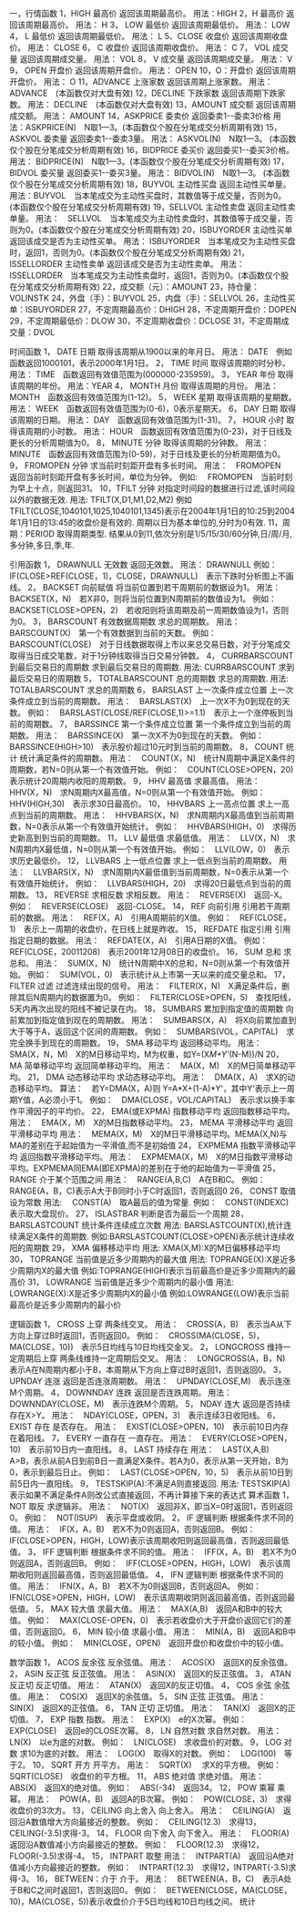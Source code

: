 一，行情函数
1，HIGH 最高价  返回该周期最高价。    用法：HIGH
2，H 最高价     返回该周期最高价。    用法： H
3， LOW 最低价  返回该周期最低价。    用法： LOW
4， L 最低价    返回该周期最低价。    用法： L
5、CLOSE 收盘价 返回该周期收盘价。    用法： CLOSE
6， C 收盘价    返回该周期收盘价。    用法： C
7， VOL 成交量  返回该周期成交量。    用法： VOL
8， V 成交量    返回该周期成交量。    用法： V
9， OPEN 开盘价 返回该周期开盘价。    用法： OPEN
10，O：开盘价   返回该周期开盘价。    用法： O
11，ADVANCE 上涨家数      返回该周期上涨家数。   用法： ADVANCE　(本函数仅对大盘有效)
12，DECLINE 下跌家数      返回该周期下跌家数。   用法： DECLINE　(本函数仅对大盘有效)
13，AMOUNT 成交额         返回该周期成交额。    用法： AMOUNT
14，ASKPRICE 委卖价       返回委卖1--委卖3价格  用法：ASKPRICE(N)　N取1—3。(本函数仅个股在分笔成交分析周期有效)
15，ASKVOL 委卖量         返回委卖1--委卖3量。   用法： ASKVOL(N)　N取1—3。 (本函数仅个股在分笔成交分析周期有效)
16，BIDPRICE 委买价       返回委买1--委买3价格。 用法： BIDPRICE(N)　N取1—3。(本函数仅个股在分笔成交分析周期有效)
17，BIDVOL 委买量         返回委买1--委买3量。   用法： BIDVOL(N)　N取1—3。  (本函数仅个股在分笔成交分析周期有效)
18，BUYVOL 主动性买盘     返回主动性买单量。    用法：BUYVOL　当本笔成交为主动性买盘时，其数值等于成交量，否则为0。(本函数仅个股在分笔成交分析周期有效)
19，SELLVOL 主动性卖盘    返回主动性卖单量。    用法：　SELLVOL　当本笔成交为主动性卖盘时，其数值等于成交量，否则为0。(本函数仅个股在分笔成交分析周期有效)
20，ISBUYORDER 主动性买单  返回该成交是否为主动性买单。
    用法： ISBUYORDER　当本笔成交为主动性买盘时，返回1，否则为0。(本函数仅个股在分笔成交分析周期有效)
21，ISSELLORDER 主动性卖单 返回该成交是否为主动性卖单。
    用法： ISSELLORDER　当本笔成交为主动性卖盘时，返回1，否则为0。(本函数仅个股在分笔成交分析周期有效)
22，成交额（元）：AMOUNT
23，持仓量：VOLINSTK
24，外盘（手）：BUYVOL
25，内盘（手）：SELLVOL
26，主动性买单：ISBUYORDER
27，不定周期最高价：DHIGH
28，不定周期开盘价：DOPEN
29，不定周期最低价：DLOW
30，不定周期收盘价：DCLOSE
31，不定周期成交量：DVOL

时间函数
1， DATE 日期            取得该周期从1900以来的年月日。
用法： DATE　例如函数返回1000101，表示2000年1月1日。
2， TIME 时间            取得该周期的时分秒。
用法： TIME　函数返回有效值范围为(000000-235959)。
3， YEAR 年份            取得该周期的年份。
用法：YEAR
4， MONTH 月份           取得该周期的月份。
用法：MONTH　函数返回有效值范围为(1-12)。
5， WEEK 星期            取得该周期的星期数。
用法： WEEK　函数返回有效值范围为(0-6)，0表示星期天。
6， DAY 日期             取得该周期的日期。
用法： DAY　函数返回有效值范围为(1-31)。
7， HOUR 小时            取得该周期的小时数。
用法： HOUR　函数返回有效值范围为(0-23)，对于日线及更长的分析周期值为0。
8， MINUTE 分钟          取得该周期的分钟数。
用法： MINUTE　函数返回有效值范围为(0-59)，对于日线及更长的分析周期值为0。
9， FROMOPEN 分钟        求当前时刻距开盘有多长时间。
用法：　FROMOPEN　返回当前时刻距开盘有多长时间，单位为分钟。
例如:　 FROMOPEN　当前时刻为早上十点，则返回31。
10，TFILT 分钟           对指定时间段的数据进行过滤,该时间段以外的数据无效.
用法:
TFILT(X,D1,M1,D2,M2)
例如TFILT(CLOSE,1040101,1025,1040101,1345)表示在2004年1月1日的10:25到2004年1月1日的13:45的收盘价是有效的.
周期以日为基本单位的,分时为0有效.
11，周期：PERIOD         取得周期类型.
结果从0到11,依次分别是1/5/15/30/60分钟,日/周/月,多分钟,多日,季,年.

引用函数
1， DRAWNULL 无效数
返回无效数。
用法： DRAWNULL
例如：　IF(CLOSE>REF(CLOSE，1)，CLOSE，DRAWNULL)　表示下跌时分析图上不画线。
2， BACKSET 向前赋值
将当前位置到若干周期前的数据设为1。
用法：　BACKSET(X，N)　若X非0，则将当前位置到N周期前的数值设为1。
例如：　BACKSET(CLOSE>OPEN，2)　若收阳则将该周期及前一周期数值设为1，否则为0。
3， BARSCOUNT 有效数据周期数
求总的周期数。
用法：　BARSCOUNT(X)　第一个有效数据到当前的天数。
例如：　BARSCOUNT(CLOSE)　对于日线数据取得上市以来总交易日数，对于分笔成交取得当日成交笔数，对于1分钟线取得当日交易分钟数。
4， CURRBARSCOUNT 到最后交易日的周期数
求到最后交易日的周期数.
用法:
CURRBARSCOUNT 求到最后交易日的周期数
5， TOTALBARSCOUNT 总的周期数
求总的周期数.
用法:
TOTALBARSCOUNT 求总的周期数
6， BARSLAST 上一次条件成立位置
上一次条件成立到当前的周期数。
用法：　BARSLAST(X)　上一次X不为0到现在的天数。
例如：　BARSLAST(CLOSE/REF(CLOSE,1)>=1.1)　表示上一个涨停板到当前的周期数。
7， BARSSINCE 第一个条件成立位置
第一个条件成立到当前的周期数。
用法：　BARSSINCE(X)　第一次X不为0到现在的天数。
例如：　BARSSINCE(HIGH>10)　表示股价超过10元时到当前的周期数。
8， COUNT 统计
统计满足条件的周期数。
用法：　COUNT(X，N)　统计N周期中满足X条件的周期数，若N=0则从第一个有效值开始。
例如：　COUNT(CLOSE>OPEN，20)　表示统计20周期内收阳的周期数。
9， HHV 最高值
求最高值。
用法：　HHV(X，N)　求N周期内X最高值，N=0则从第一个有效值开始。
例如：　HHV(HIGH,30)　表示求30日最高价。
10，           HHVBARS 上一高点位置
求上一高点到当前的周期数。
用法：　HHVBARS(X，N)　求N周期内X最高值到当前周期数，N=0表示从第一个有效值开始统计。
例如：　HHVBARS(HIGH，0)　求得历史新高到到当前的周期数。
11，           LLV 最低值
求最低值。
用法：　LLV(X，N)　求N周期内X最低值，N=0则从第一个有效值开始。
例如：　LLV(LOW，0)　表示求历史最低价。
12，           LLVBARS 上一低点位置
求上一低点到当前的周期数。
用法：　LLVBARS(X，N)　求N周期内X最低值到当前周期数，N=0表示从第一个有效值开始统计。
例如：　LLVBARS(HIGH，20)　求得20日最低点到当前的周期数。
13，           REVERSE 求相反数
求相反数。
用法：　REVERSE(X)　返回-X。
例如：　REVERSE(CLOSE)　返回-CLOSE。
14，           REF 向前引用
引用若干周期前的数据。
用法：　REF(X，A)　引用A周期前的X值。
例如：　REF(CLOSE，1)　表示上一周期的收盘价，在日线上就是昨收。
15，           REFDATE 指定引用
引用指定日期的数据。
用法：　REFDATE(X，A)　引用A日期的X值。
例如：　REF(CLOSE，20011208)　表示2001年12月08日的收盘价。
16，           SUM 总和
求总和。
用法：　SUM(X，N)　统计N周期中X的总和，N=0则从第一个有效值开始。
例如：　SUM(VOL，0)　表示统计从上市第一天以来的成交量总和。
17，           FILTER 过滤
过滤连续出现的信号。
用法：　FILTER(X，N)　X满足条件后，删除其后N周期内的数据置为0。
例如：　FILTER(CLOSE>OPEN，5)　查找阳线，5天内再次出现的阳线不被记录在内。
18，           SUMBARS 累加到指定值的周期数
向前累加到指定值到现在的周期数。
用法：　SUMBARS(X，A)　将X向前累加直到大于等于A，返回这个区间的周期数。
例如：　SUMBARS(VOL，CAPITAL)　求完全换手到现在的周期数。
19，           SMA 移动平均
返回移动平均。
用法：　SMA(X，N，M)　X的M日移动平均，M为权重，如Y=(X*M+Y'*(N-M))/N
20，           MA 简单移动平均
返回简单移动平均。
用法：　MA(X，M)　X的M日简单移动平均。
21，           DMA 动态移动平均
求动态移动平均。
用法：　DMA(X，A)　求X的动态移动平均。
算法：　若Y=DMA(X，A)则 Y=A*X+(1-A)*Y'，其中Y'表示上一周期Y值，A必须小于1。
例如：　DMA(CLOSE，VOL/CAPITAL)　表示求以换手率作平滑因子的平均价。
22，           EMA(或EXPMA) 指数移动平均
返回指数移动平均。
用法：　EMA(X，M)　X的M日指数移动平均。
23，           MEMA 平滑移动平均
返回平滑移动平均
用法：　MEMA(X，M)　X的M日平滑移动平均。MEMA(X,N)与MA的差别在于起始值为一平滑值,而不是初始值
24，           EXPMEMA 指数平滑移动平均
返回指数平滑移动平均。
用法：　EXPMEMA(X，M)　X的M日指数平滑移动平均。EXPMEMA同EMA(即EXPMA)的差别在于他的起始值为一平滑值
25，           RANGE 介于某个范围之间
用法：　RANGE(A,B,C)　A在B和C。
例如：　RANGE(A，B，C)表示A大于B同时小于C时返回1，否则返回0
26，           CONST 取值设为常数
用法: 　CONST(A)　取A最后的值为常量.
例如：　CONST(INDEXC)表示取大盘现价。
27，           ISLASTBAR 判断是否为最后一个周期
28，           BARSLASTCOUNT 统计条件连续成立次数
用法:
BARSLASTCOUNT(X),统计连续满足X条件的周期数.
例如:BARSLASTCOUNT(CLOSE>OPEN)表示统计连续收阳的周期数
29，           XMA 偏移移动平均
用法:
XMA(X,M):X的M日偏移移动平均
30，           TOPRANGE 当前值是近多少周期内的最大值
用法:
TOPRANGE(X):X是近多少周期内X的最大值
例如:TOPRANGE(HIGH)表示当前最高价是近多少周期内的最高价
31，           LOWRANGE 当前值是近多少个周期内的最小值
用法:
LOWRANGE(X):X是近多少周期内X的最小值
例如:LOWRANGE(LOW)表示当前最高价是近多少周期内的最小价

逻辑函数
1， CROSS 上穿
两条线交叉。
用法：　CROSS(A，B)　表示当A从下方向上穿过B时返回1，否则返回0。
例如：　CROSS(MA(CLOSE，5)，MA(CLOSE，10))　表示5日均线与10日均线交金叉。
2， LONGCROSS 维持一定周期后上穿
两条线维持一定周期后交叉。
用法：　LONGCROSS(A，B，N)　表示A在N周期内都小于B，本周期从下方向上穿过B时返回1，否则返回0。
3， UPNDAY 连涨
返回是否连涨周期数。
用法：　UPNDAY(CLOSE,M)　表示连涨M个周期。
4， DOWNNDAY 连跌
返回是否连跌周期。
用法：　DOWNNDAY(CLOSE，M)　表示连跌M个周期。
5， NDAY 连大
返回是否持续存在X>Y。
用法：　NDAY(CLOSE，OPEN，3)　表示连续3日收阳线。
6， EXIST 存在
是否存在。
用法：　EXIST(CLOSE>OPEN，10)　表示前10日内存在着阳线。
7， EVERY 一直存在
一直存在。
用法：　EVERY(CLOSE>OPEN，10)　表示前10日内一直阳线。
8， LAST 持续存在
用法：　LAST(X,A,B)　 A>B，表示从前A日到前B日一直满足X条件。若A为0，表示从第一天开始，B为0，表示到最后日止。
例如：　LAST(CLOSE>OPEN，10，5)　表示从前10日到前5日内一直阳线。
9， TESTSKIP(A):不满足A则直接返回.
用法:
TESTSKIP(A)
表示如果不满足条件A则改公式直接返回，不再计算接下来的表达式
算术函数
1， NOT 取反
求逻辑非。
用法：　NOT(X)　返回非X，即当X=0时返回1，否则返回0。
例如：　NOT(ISUP)　表示平盘或收阴。
2， IF 逻辑判断
根据条件求不同的值。
用法：　IF(X，A，B)　若X不为0则返回A，否则返回B。
例如：　IF(CLOSE>OPEN，HIGH，LOW)表示该周期收阳则返回最高值，否则返回最低值。
3， IFF 逻辑判断
根据条件求不同的值。
用法：　IFF(X，A，B)　若X不为0则返回A，否则返回B。
例如：　IFF(CLOSE>OPEN，HIGH，LOW)　表示该周期收阳则返回最高值，否则返回最低值。
4， IFN 逻辑判断
根据条件求不同的值。
用法：　IFN(X，A，B)　若X不为0则返回B，否则返回A。
例如：　IFN(CLOSE>OPEN，HIGH，LOW)　表示该周期收阴则返回最高值，否则返回最低值。
5， MAX 较大值
求最大值。
用法：　MAX(A,B)　返回A和B中的较大值。
例如：　MAX(CLOSE-OPEN，0)　表示若收盘价大于开盘价返回它们的差值，否则返回0。
6， MIN 较小值
求最小值。
用法：　MIN(A，B)　返回A和B中的较小值。
例如：　MIN(CLOSE，OPEN)　返回开盘价和收盘价中的较小值。

数学函数
1， ACOS 反余弦
反余弦值。
用法：　ACOS(X)　返回X的反余弦值。
2， ASIN 反正弦
反正弦值。
用法：　ASIN(X)　返回X的反正弦值。
3， ATAN 反正切
反正切值。
用法：　ATAN(X)　返回X的反正切值。
4， COS 余弦
余弦值。
用法：　COS(X)　返回X的余弦值。
5， SIN 正弦
正弦值。
用法：　SIN(X)　返回X的正弦值。
6， TAN 正切
正切值。
用法：　TAN(X)　返回X的正切值。
7， EXP 指数
指数。
用法：　EXP(X)　e的X次幂。
例如：　EXP(CLOSE)　返回e的CLOSE次幂。
8， LN 自然对数
求自然对数。
用法：　LN(X)　以e为底的对数。
例如：　LN(CLOSE)　求收盘价的对数。
9， LOG 对数
求10为底的对数。
用法：　LOG(X)　取得X的对数。
例如：　LOG(100)　等于2。
10，           SQRT 开方
开平方。
用法：　SQRT(X)　 求X的平方根。
例如：　SQRT(CLOSE)　收盘价的平方根。
11，           ABS 绝对值
求绝对值。
用法：　ABS(X)　返回X的绝对值。
例如：　ABS(-34)　返回34。
12，           POW 乘幂
乘幂。
用法：　POW(A，B)　返回A的B次幂。
例如：　POW(CLOSE，3)　求得收盘价的3次方。
13，           CEILING 向上舍入
向上舍入。
用法：　CEILING(A)　返回沿A数值增大方向最接近的整数。
例如：　CEILING(12.3)　求得13，CEILING(-3.5)求得-3。
14，           FLOOR 向下舍入
向下舍入。
用法：　FLOOR(A)　返回沿A数值减小方向最接近的整数。
例如：　FLOOR(12.3)　求得12，FLOOR(-3.5)求得-4。
15，           INTPART 取整
用法：　INTPART(A)　返回沿A绝对值减小方向最接近的整数。
例如：　INTPART(12.3)　求得12，INTPART(-3.5)求得-3。
16，           BETWEEN：介于
介于。
用法：　BETWEEN(A，B，C)　表示A处于B和C之间时返回1，否则返回0。
例如：　BETWEEN(CLOSE，MA(CLOSE，10)，MA(CLOSE，5))表示收盘价介于5日均线和10日均线之间。
统计